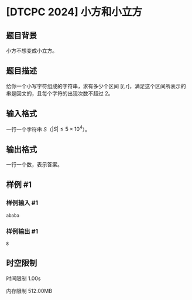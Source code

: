 # [DTCPC 2024] 小方和小立方

## 题目背景

小方不想变成小立方。

## 题目描述

给你一个小写字符组成的字符串，求有多少个区间 $[l,r]$，满足这个区间所表示的串是回文的，且每个字符的出现次数不超过 $2$。

## 输入格式

一行一个字符串 $S$（$\lvert S\rvert\leq 5\times 10^4$）。

## 输出格式

一行一个数，表示答案。

## 样例 #1

### 样例输入 #1

```
ababa
```

### 样例输出 #1

```
8
```

## 时空限制



时间限制
1.00s

内存限制
512.00MB